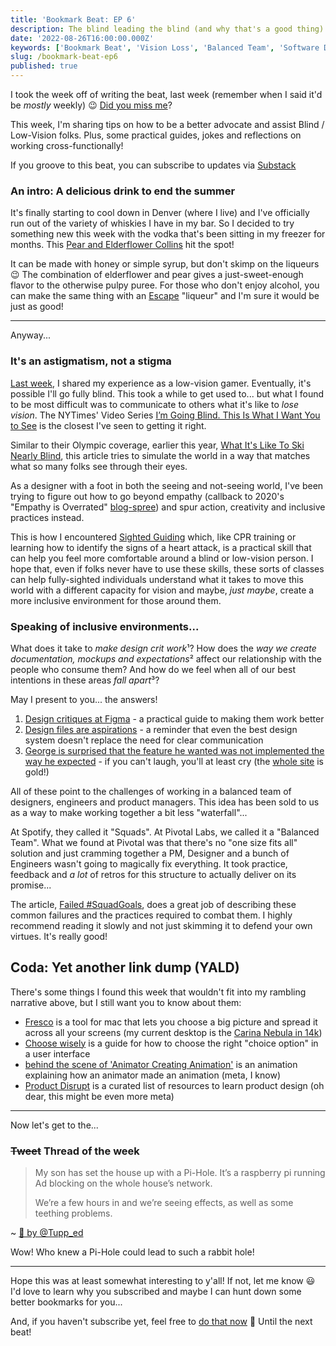```yaml
---
title: 'Bookmark Beat: EP 6'
description: The blind leading the blind (and why that's a good thing)
date: '2022-08-26T16:00:00.000Z'
keywords: ['Bookmark Beat', 'Vision Loss', 'Balanced Team', 'Software Development', 'Design']
slug: /bookmark-beat-ep6
published: true
---
```


I took the week off of writing the beat, last week (remember when I said it'd be *mostly* weekly) 😉 [Did you miss me](https://open.spotify.com/track/7GSwmKxanoWEdpurOCldDe?si=263a6830c3fa4b7b)?

This week, I'm sharing tips on how to be a better advocate and assist Blind / Low-Vision folks. Plus, some practical guides, jokes and reflections on working cross-functionally!

If you groove to this beat, you can subscribe to updates via [Substack](https://bookmarkbeat.substack.com/?showWelcome=true)

### An intro: A delicious drink to end the summer

It's finally starting to cool down in Denver (where I live) and I've officially run out of the variety of whiskies I have in my bar. So I decided to try something new this week with the vodka that's been sitting in my freezer for months. This [Pear and Elderflower Collins](https://www.yummly.com/recipe/Pear-_-Elderflower-Collins-1986639) hit the spot!

It can be made with honey or simple syrup, but don't skimp on the liqueurs 😉 The combination of elderflower and pear gives a just-sweet-enough flavor to the otherwise pulpy puree. For those who don't enjoy alcohol, you can make the same thing with an [Escape](https://www.escapeliqueurs.com/non-alcoholic-elderflower-liqueur) "liqueur" and I'm sure it would be just as good!

---

Anyway...

### It's an astigmatism, not a stigma

[Last week](https://desandoval.net/posts/bookmark-beat-ep5/), I shared my experience as a low-vision gamer. Eventually, it's possible I'll go fully blind. This took a while to get used to... but what I found to be most difficult was to communicate to others what it's like to *lose vision*. The NYTimes' Video Series [I’m Going Blind. This Is What I Want You to See](https://www.nytimes.com/2022/08/16/opinion/blindness-retinitis-pigmentosa.html) is the closest I've seen to getting it right.

Similar to their Olympic coverage, earlier this year, [What It\'s Like To Ski Nearly Blind](https://www.nytimes.com/interactive/2022/sports/olympics/skiing-millie-knight-paralympics-fear.html), this article tries to simulate the world in a way that matches what so many folks see through their eyes.

As a designer with a foot in both the seeing and not-seeing world, I've been trying to figure out how to go beyond empathy (callback to 2020's "Empathy is Overrated" [blog-spree](https://www.google.com/search?hl=en&q=design%20thinking%20%22empathy%20is%20overrated%22)) and spur action, creativity and inclusive practices instead.

This is how I encountered [Sighted Guiding](https://www.guidedogs.org.uk/how-you-can-help/sighted-guiding-training/) which, like CPR training or learning how to identify the signs of a heart attack, is a practical skill that can help you feel more comfortable around a blind or low-vision person. I hope that, even if folks never have to use these skills, these sorts of classes can help fully-sighted individuals understand what it takes to move this world with a different capacity for vision and maybe, *just maybe*, create a more inclusive environment for those around them.

### Speaking of inclusive environments...

What does it take to *make design crit work*¹? How does the *way we create documentation, mockups and expectations*² affect our relationship with the people who consume them? And how do we feel when all of our best intentions in these areas *fall apart*³?

May I present to you... the answers!
1. [Design critiques at Figma](https://www.figma.com/blog/design-critiques-at-figma/) - a practical guide to making them work better
2. [Design files are aspirations](https://zeroheight.com/blog/design-files-are-aspirations/) - a reminder that even the best design system doesn't replace the need for clear communication
3. [George is surprised that the feature he wanted was not implemented the way he expected](https://festivus.dev/product-management/) - if you can't laugh, you'll at least cry (the [whole site](https://festivus.dev/) is gold!)

All of these point to the challenges of working in a balanced team of designers, engineers and product managers. This idea has been sold to us as a way to make working together a bit less "waterfall"...

At Spotify, they called it "Squads". At Pivotal Labs, we called it a "Balanced Team". What we found at Pivotal was that there's no "one size fits all" solution and just cramming together a PM, Designer and a bunch of Engineers wasn't going to magically fix everything. It took practice, feedback and *a lot* of retros for this structure to actually deliver on its promise...

The article, [Failed #SquadGoals](https://www.jeremiahlee.com/posts/failed-squad-goals/), does a great job of describing these common failures and the practices required to combat them. I highly recommend reading it slowly and not just skimming it to defend your own virtues. It's really good!

## Coda: Yet another link dump (YALD)

There's some things I found this week that wouldn't fit into my rambling narrative above, but I still want you to know about them:
- [Fresco](http://www.glimmir.com/) is a tool for mac that lets you choose a big picture and spread it across all your screens (my current desktop is the [Carina Nebula in 14k](https://webbtelescope.org/contents/media/images/2022/031/01G77PKB8NKR7S8Z6HBXMYATGJ?news=true))
- [Choose wisely](https://blog.damato.design/posts/choose-wisely/) is a guide for how to choose the right "choice option" in a user interface
- [behind the scene of \'Animator Creating Animation\'](https://www.linkedin.com/posts/deekaymotion_behind-the-scene-of-animator-creating-animation-ugcPost-6964088572760965120-gyPj/?utm_source=linkedin_share&utm_medium=android_app) is an animation explaining how an animator made an animation (meta, I know)
- [Product Disrupt](https://productdisrupt.com/) is a curated list of resources to learn product design (oh dear, this might be even more meta)

---

Now let's get to the...

### ~~Tweet~~ Thread of the week

> My son has set the house up with a Pi-Hole. It’s a raspberry pi running Ad blocking on the whole house’s network. 
> 
> We’re a few hours in and we’re seeing effects, as well as some teething problems.

~ [🧵 by @Tupp_ed](https://twitter.com/Tupp_Ed/status/1557788190248841219)

Wow! Who knew a Pi-Hole could lead to such a rabbit hole!

---

Hope this was at least somewhat interesting to y'all! If not, let me know 😃 I'd love to learn why you subscribed and maybe I can hunt down some better bookmarks for you...

And, if you haven't subscribe yet, feel free to [do that now](https://bookmarkbeat.substack.com/?showWelcome=true) 🕺 Until the next beat!